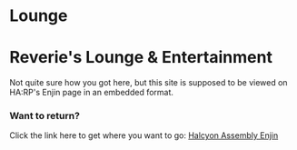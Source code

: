 # Lounge
# Reverie's Lounge & Entertainment
Not quite sure how you got here, but this site is supposed to be viewed on HA:RP's Enjin page in an embedded format.

### Want to return?

Click the link here to get where you want to go:
[Halcyon Assembly Enjin](https://halcyon-assembly.enjin.com)
